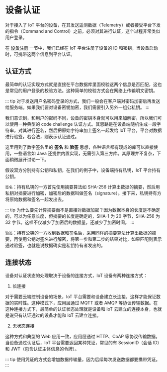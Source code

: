# 设备认证

对于接入了 IoT 平台的设备，在其发送遥测数据（Telemetry）或者接受平台下发的指令（Command and Control）之前，必须对其进行认证，这个过程非常类似用户登录。

在 [设备注册](./register.md) 一节中，我们已经在 IoT 平台注册了设备的 ID 和密钥，当设备启动时，可携带这两个信息到平台认证。

## 认证方式

最简单的认证实现方式就是直接在平台数据库里面校验这两个信息是否匹配，这也是常见的用户登录的校验方法。这种简单的校验方式会在网络上传输明文密钥。

::: tip
对于发送用户名密码登录的方式，我们一般会在客户端对密码加密后再发送给服务端。如果我们要对设备密钥加密，我们需要引入另外一组公私钥。
:::

我们意识到，和用户的密码不同，设备的密钥本身就可以用来加解密，所以我们可以使用一种典型的 code challenge 认证方式。其思路是在设备端随机生成一段字符串，对其进行签名，然后把原始字符串加上签名一起发给 IoT 平台，平台对数据进行验签，若合法，则表示认证通过。

这里用到了数字签名里的 **签名** 和 **验签** 思想，各种语言都有现成的库可以直接使用，一些语言如 Java 还提供内置实现，无需引入第三方库。其原理并不复杂，下面稍微展开讨论一下。

假设双方分别持有公钥和私钥，在我们的例子中，设备端持有私钥，IoT 平台持有公钥。

`签名`：持有私钥的一方首先使用摘要算法如 SHA-256 计算出数据的摘要，然后用私钥对摘要进行加密，加密后的数据叫做签名（signature）。接下来，私钥持有方将原始数据和签名一起发出去。

::: tip
为什么要先计算摘要而不是直接对数据加密？因为数据本身的长度是不确定的，可以为任意长度，但摘要的长度是确定的，SHA-1 为 20 字节，SHA-256 为 32 字节。这样不仅减少了加密后的数据量，还减少了加密时间。
:::

`验签`：持有公钥的一方收到数据和签名后，采用同样的摘要算法计算出数据的摘要，再使用公钥对签名进行解密，将第一步和第二步的结果对比，如果匹配则表示通过验签，也就是说数据确实是私钥持有者发出的。

## 连接状态

设备对认证状态的处理取决于设备的连接方式，IoT 设备有两种连接方式：

1. 长连接

对于需要云端控制设备的场景，IoT 平台需要和设备建立长连接，这样才能保证数据的实时性。这种模式下，应用层通过 MQTT 或者 AMQP 等协议传输数据。在这种连接方式下，最简单的认证状态处理就是设备和 IoT 云建立的连接本身，也就是说只有认证通过的设备才能和 IoT 云建立连接。

2. 无状态连接

这种方式和典型的 Web 应用一致，应用层通过 HTTP、CoAP 等协议传输数据。当设备通过认证后，IoT 平台需要返回某种凭证，常见的有 SessionID（会话 ID）和 JWT（包含认证主体信息的令牌）。

::: tip
使用凭证的方式会增加数据传输量，因为后续每次发送数据都要携带凭证。
:::
